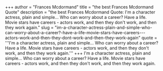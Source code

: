 +++
author = "Frances Mcdormand"
title = "the best Frances Mcdormand Quote"
description = "the best Frances Mcdormand Quote: I'm a character actress, plain and simple... Who can worry about a career? Have a life. Movie stars have careers - actors work, and then they don't work, and then they work again."
slug = "im-a-character-actress-plain-and-simple-who-can-worry-about-a-career?-have-a-life-movie-stars-have-careers---actors-work-and-then-they-dont-work-and-then-they-work-again"
quote = '''I'm a character actress, plain and simple... Who can worry about a career? Have a life. Movie stars have careers - actors work, and then they don't work, and then they work again.'''
+++
I'm a character actress, plain and simple... Who can worry about a career? Have a life. Movie stars have careers - actors work, and then they don't work, and then they work again.
